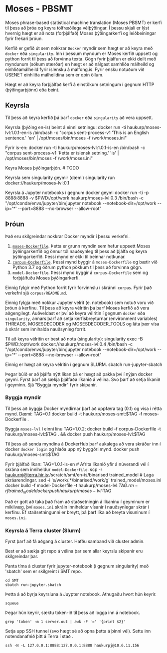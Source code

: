 # Moses - PBSMT
Moses phrase-based statistical machine translation (Moses PBSMT) er kerfi til þess að þróa og keyra tölfræðilega vélþýðingar.
Í þessu skjali er lýst hvernig hægt er að nota (forþjálfað) Moses þýðingarkerfi og leiðbeiningar fyrir frekari þróun.

Kerfið er gefið út sem nokkrar `Docker` myndir sem hægt er að keyra með `docker` eða `singularity`. Inn í þessum myndum er Moses kerfið uppsett og python forrit til þess að forvinna texta. Gögn fyrir þjálfun er ekki deilt með myndunum (sökum stærðar) en hægt er að nálgast samhliða málheild og einhliðamálheild fyrir íslensku á malfong.is. Fyrir ensku notuðum við USENET einhliða málheildina sem er opin öllum.

Hægt er að keyra forþjálfað kerfi á einstökum setningum í gegnum HTTP (þýðingarþjónn) eða beint.

## Keyrsla
Til þess að keyra kerfið þá þarf `docker` eða `singularity` að vera uppsett.

Keyrsla (þýðing en-is) beint á einni setningu:
    docker run -ti haukurp/moses-lvl:1.0.1-en-is /bin/bash -c "corpus sent-process-v1 'This is an English sentence.' 'en' | /opt/moses/bin/moses -f /work/moses.ini" 
    
Fyrir is-en:
    docker run -ti haukurp/moses-lvl:1.0.1-is-en /bin/bash -c "corpus sent-process-v1 'Þetta er íslensk setning.' 'is' | /opt/moses/bin/moses -f /work/moses.ini"

Keyra Moses þýðingarþjón.
    # TODO

Keyrsla sem singularity geymir (dæmi)
    singularity run docker://haukurp/moses-lvl:0.1

Keyrsla á Jupyter notebooks í gegnum docker geymi
    docker run -ti -p 8888:8888 -v $PWD:/opt/work haukurp/moses-lvl:0.3 /bin/bash -c "/opt/conda/envs/jupyter/bin/jupyter notebook --notebook-dir=/opt/work --ip='*' --port=8888 --no-browser --allow-root"

## Þróun
Það eru skilgreindar nokkrar Docker myndir í þessu verkefni.

1. [`moses-Dockerfile`](https://hub.docker.com/r/haukurp/moses-smt). Þetta er grunn myndin sem hefur uppsett Moses þýðingarkerfið og önnur tól nauðsynleg til þess að þjálfa og keyra þýðingarkerfið. Þessi mynd er ekki til beinnar notkunar.
1. [`corpus-Dockerfile`](https://hub.docker.com/r/haukurp/moses-lvl). Þessi mynd byggir á `moses-Dockerfile` og bætir við Python 3.7 og öðrum python pökkum til þess að forvinna gögn.
1. `model-Dockerfile`. Þessi mynd byggir á `corpus-Dockerfile` sem og forþjálfuðu Moses þýðingarkerfi. 

Einnig fylgir með Python forrit fyrir forvinnslu í skránni `corpus`. Fyrir það verkefni sjá `corpus/README.md`.

Einnig fylgja með nokkur Jupyter vélrit (e. notebook) sem notuð voru við þróun á kerfinu. Til þess að keyra vélritin þá þarf Moses kerfið að vera aðgengilegt. Auðveldast er því að keyra vélritin í gegnum `docker` eða `singularity`, annars þarf að setja kerfisbreyturnar (environment variables) THREADS, MOSESDECODER og MOSESDECODER_TOOLS og láta þær vísa á skrár sem innihalda nauðsynleg forrit.

Til að keyra vélritin er best að nota (singularity):
    singularity exec -B $PWD:/opt/work docker://haukurp/moses-lvl:0.4 /bin/bash -c "/opt/conda/envs/jupyter/bin/jupyter notebook --notebook-dir=/opt/work --ip='*' --port=8888 --no-browser --allow-root"

Einnig er hægt að keyra vélritin í gegnum SLURM.
    sbatch run-jupyter-sbatch

Þegar búið er að þjálfa nýtt líkan þá er hægt að pakka því í nýjan docker geymi. Fyrst þarf að sækja þjálfaða líkanið á vélina. Svo þarf að setja líkanið í geyminn. Sjá "Byggja myndir" fyrir skipanir. 
### Byggja myndir
Til þess að byggja Docker myndirnar þarf að uppfæra tag (0.1) og vísa í rétta mynd.
Dæmi:
    TAG=0.1
    docker build -t haukurp/moses-smt:$TAG -f moses-Dockerfile .

Byggja `moses-lvl` í einni línu
    TAG=1.0.2; docker build -f corpus-Dockerfile -t haukurp/moses-lvl:$TAG . && docker push haukurp/moses-lvl:$TAG

Til þess að senda myndina á DockerHub þarf aukalega að vera skráður inn í docker `docker login` og hlaða upp ný byggðri mynd.
    docker push haukurp/moses-smt:$TAG

Fyrir þjálfað líkan:
    TAG=1.0.1-is-en
    # Afrita líkanið yfir á núverandi vél í skrána sem inniheldur `model-Dockerfile`.
    scp -r haukurpj@terra.hir.is:/scratch/smt/en-is/binarised trained_model
    # Laga skráarendingar.
    sed -i 's/work\/.*\/binarised/work/g' trained_model/moses.ini
    docker build -f model-Dockerfile -t haukurp/moses-lvl:$TAG .
    rm -rf trained_model
    docker push haukurp/moses-lvl:$TAG

Það er gott að taka það fram að staðsetningin á líkaninu í geyminum er mikilvæg, því `moses.ini` skráin inniheldur vísanir í nauðsynlegar skrár í kerfinu. Ef staðsetningunni er breytt, þá þarf líka að breyta vísuninum í `moses.ini`.
### Keyrsla á Terra cluster (Slurm)
Fyrst þarf að fá aðgang á cluster. Hafðu samband við cluster admin.

Best er að sækja git repo á vélina þar sem allar keyrslu skipanir eru skilgreindar þar.

Panta tíma á cluster fyrir jupyter-notebook (í gegnum singularity) með 'sbatch' sem er skilgreint í SMT repo.
    
    cd SMT
    sbatch run-jupyter.sbatch

Þetta á að byrja keyrsluna á Juypter notebook. Athugaðu hvort hún keyrir.

    squeue

Þegar hún keyrir, sæktu token-ið til þess að logga inn á notebook.

    grep 'token' -m 1 server.out | awk -F '=' '{print $2}' 

Setja upp SSH tunnel (svo hægt sé að opna þetta á þinni vél). Settu inn notendanafnið þitt á Terra í stað <username>.

    ssh -N -L 127.0.0.1:8888:127.0.0.1:8888 haukurpj@10.6.11.156    

    
